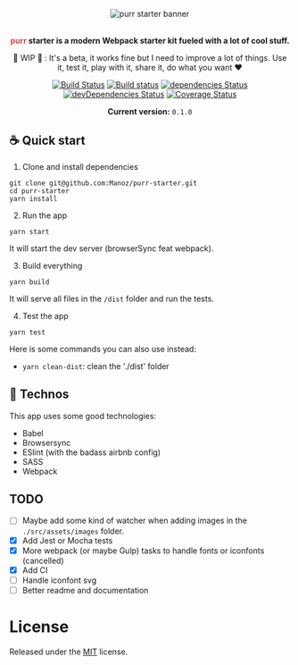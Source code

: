 <p align="center">
  <img src="https://i.imgur.com/Wcx8so9.png" align="center" alt="purr starter banner"/>
</p>

<br />

<div align="center">
  <strong><span style="color: #cf4647;">purr</span> starter is a modern Webpack starter kit fueled with a lot of cool stuff.</strong>

  <p>🚧 WIP 🚧 : It's a beta, it works fine but I need to improve a lot of things. Use it, test it, play with it, share it, do what you want ❤️</p>
</div>

<div align="center">

[![Build Status](https://travis-ci.com/Manoz/purr-starter.svg?token=fV1pgutnXPjejYrLnsBw&branch=master)](https://travis-ci.com/Manoz/purr-starter)
[![Build status](https://ci.appveyor.com/api/projects/status/ddqbl7ts07ly5go0?svg=true)](https://ci.appveyor.com/project/Manoz/purr-starter)
[![dependencies Status](https://david-dm.org/manoz/purr-starter/status.svg)](https://david-dm.org/manoz/purr-starter)
[![devDependencies Status](https://david-dm.org/manoz/purr-starter/dev-status.svg)](https://david-dm.org/manoz/purr-starter?type=dev)
[![Coverage Status](https://coveralls.io/repos/github/Manoz/purr-starter/badge.svg?branch=master)](https://coveralls.io/github/Manoz/purr-starter?branch=master)

**Current version:** `0.1.0`
</div>

## ☕️ Quick start

1. Clone and install dependencies
```
git clone git@github.com:Manoz/purr-starter.git
cd purr-starter
yarn install
```

2. Run the app
```
yarn start
```

It will start the dev server (browserSync feat webpack).

3. Build everything
```
yarn build
```

It will serve all files in the `/dist` folder and run the tests.

4. Test the app
```
yarn test
```

Here is some commands you can also use instead:

* `yarn clean-dist`: clean the './dist' folder

## 🚎 Technos

This app uses some good technologies:

* Babel
* Browsersync
* ESlint (with the badass airbnb config)
* SASS
* Webpack


## TODO

  * [ ] Maybe add some kind of watcher when adding images in the `./src/assets/images` folder.
  * [x] Add Jest or Mocha tests
  * [x] More webpack (or maybe Gulp) tasks to handle fonts or iconfonts (cancelled)
  * [x] Add CI
  * [ ] Handle iconfont svg
  * [ ] Better readme and documentation

# License
Released under the [MIT](./LICENSE) license.